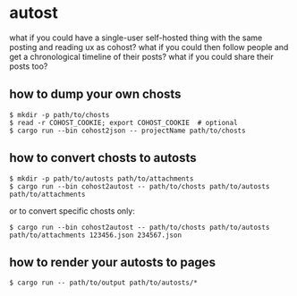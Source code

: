 autost
======

what if you could have a single-user self-hosted thing with the same posting and reading ux as cohost? what if you could then follow people and get a chronological timeline of their posts? what if you could share their posts too?

## how to dump your own chosts

```
$ mkdir -p path/to/chosts
$ read -r COHOST_COOKIE; export COHOST_COOKIE  # optional
$ cargo run --bin cohost2json -- projectName path/to/chosts
```

## how to convert chosts to autosts

```
$ mkdir -p path/to/autosts path/to/attachments
$ cargo run --bin cohost2autost -- path/to/chosts path/to/autosts path/to/attachments
```

or to convert specific chosts only:

```
$ cargo run --bin cohost2autost -- path/to/chosts path/to/autosts path/to/attachments 123456.json 234567.json
```

## how to render your autosts to pages

```
$ cargo run -- path/to/output path/to/autosts/*
```

